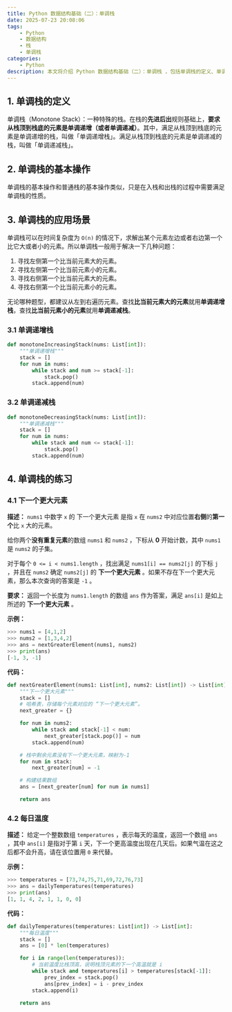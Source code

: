 ```yaml
---
title: Python 数据结构基础（二）：单调栈
date: 2025-07-23 20:08:06
tags:
    - Python
    - 数据结构
    - 栈
    - 单调栈
categories:
    - Python
description: 本文将介绍 Python 数据结构基础（二）：单调栈 ，包括单调栈的定义、单调栈的基本操作、单调栈的应用场景等。
---
```


## 1. 单调栈的定义

单调栈（Monotone Stack）：一种特殊的栈。在栈的**先进后出**规则基础上，**要求从栈顶到栈底的元素是单调递增（或者单调递减）**。其中，满足从栈顶到栈底的元素是单调递增的栈，叫做「单调递增栈」。满足从栈顶到栈底的元素是单调递减的栈，叫做「单调递减栈」。

## 2. 单调栈的基本操作

单调栈的基本操作和普通栈的基本操作类似，只是在入栈和出栈的过程中需要满足单调栈的性质。

## 3. 单调栈的应用场景

单调栈可以在时间复杂度为 `O(n)` 的情况下，求解出某个元素左边或者右边第一个比它大或者小的元素。所以单调栈一般用于解决一下几种问题：

1. 寻找左侧第一个比当前元素大的元素。
2. 寻找左侧第一个比当前元素小的元素。   
3. 寻找右侧第一个比当前元素大的元素。
4. 寻找右侧第一个比当前元素小的元素。

无论哪种题型，都建议从左到右遍历元素。查找**比当前元素大的元素**就用**单调递增栈**，查找**比当前元素小的元素**就用**单调递减栈**。

### 3.1 单调递增栈

```python
def monotoneIncreasingStack(nums: List[int]):
    """单调递增栈"""
    stack = []
    for num in nums:
        while stack and num >= stack[-1]:
            stack.pop()
        stack.append(num)
```

### 3.2 单调递减栈

```python
def monotoneDecreasingStack(nums: List[int]):
    """单调递减栈"""
    stack = []
    for num in nums:
        while stack and num <= stack[-1]:
            stack.pop()
        stack.append(num)
```

## 4. 单调栈的练习

### 4.1 下一个更大元素

**描述：** `nums1` 中数字 `x` 的 下一个更大元素 是指 `x` 在 `nums2` 中对应位置**右侧**的**第一个**比 `x` 大的元素。

给你两个**没有重复元素**的数组 `nums1` 和 `nums2` ，下标从 **0** 开始计数，其中 `nums1` 是 `nums2` 的子集。

对于每个 `0 <= i < nums1.length` ，找出满足 `nums1[i] == nums2[j]` 的下标 `j` ，并且在 `nums2` 确定 `nums2[j]` 的 **下一个更大元素** 。如果不存在下一个更大元素，那么本次查询的答案是 `-1` 。

**要求：** 返回一个长度为 `nums1.length` 的数组 `ans` 作为答案，满足 `ans[i]` 是如上所述的 **下一个更大元素** 。

**示例：**

```python
>>> nums1 = [4,1,2]
>>> nums2 = [1,3,4,2]
>>> ans = nextGreaterElement(nums1, nums2)
>>> print(ans)
[-1, 3, -1]
```

**代码：**

```python
def nextGreaterElement(nums1: List[int], nums2: List[int]) -> List[int]:
    """下一个更大元素"""
    stack = []
    # 哈希表，存储每个元素对应的 “下一个更大元素”。
    next_greater = {}

    for num in nums2:
        while stack and stack[-1] < num:
            next_greater[stack.pop()] = num
        stack.append(num)

    # 栈中剩余元素没有下一个更大元素，映射为-1
    for num in stack:
        next_greater[num] = -1

    # 构建结果数组
    ans = [next_greater[num] for num in nums1]

    return ans
```

### 4.2 每日温度

**描述：** 给定一个整数数组 `temperatures` ，表示每天的温度，返回一个数组 `ans` ，其中 `ans[i]` 是指对于第 `i` 天，下一个更高温度出现在几天后。如果气温在这之后都不会升高，请在该位置用 `0` 来代替。

**示例：**

```python
>>> temperatures = [73,74,75,71,69,72,76,73]
>>> ans = dailyTemperatures(temperatures)
>>> print(ans)
[1, 1, 4, 2, 1, 1, 0, 0]
```

**代码：**

```python
def dailyTemperatures(temperatures: List[int]) -> List[int]:
    """每日温度"""
    stack = []
    ans = [0] * len(temperatures)

    for i in range(len(temperatures)):
        # 当前温度比栈顶高，说明栈顶元素的下一个高温就是 i
        while stack and temperatures[i] > temperatures[stack[-1]]:
            prev_index = stack.pop()
            ans[prev_index] = i - prev_index
        stack.append(i)

    return ans
```